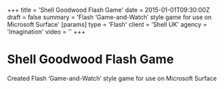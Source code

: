 +++
title = 'Shell Goodwood Flash Game'
date = 2015-01-01T09:30:00Z
draft = false
summary = 'Flash ‘Game-and-Watch’ style game for use on Microsoft Surface'
[params]
  type = 'Flash'
  client = 'Shell UK'
  agency = 'Imagination'
  video = ''
+++

# Shell Goodwood Flash Game

Created Flash ‘Game-and-Watch’ style game for use on Microsoft Surface
